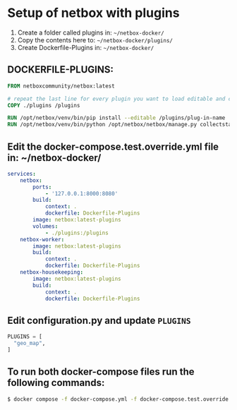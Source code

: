# Setup of netbox with plugins

1. Create a folder called plugins in: `~/netbox-docker/`
2. Copy the contents here to: `~/netbox-docker/plugins/`
3. Create Dockerfile-Plugins in: `~/netbox-docker/`

## DOCKERFILE-PLUGINS:

```dockerfile
FROM netboxcommunity/netbox:latest

# repeat the last line for every plugin you want to load editable and customize the path
COPY ./plugins /plugins

RUN /opt/netbox/venv/bin/pip install --editable /plugins/plug-in-name
RUN /opt/netbox/venv/bin/python /opt/netbox/netbox/manage.py collectstatic --no-input

```

## Edit the docker-compose.test.override.yml file in: ~/netbox-docker/

```yml
services:
    netbox:
        ports:
            - '127.0.0.1:8000:8080'
        build:
            context: .
            dockerfile: Dockerfile-Plugins
        image: netbox:latest-plugins
        volumes:
            - ./plugins:/plugins
    netbox-worker:
        image: netbox:latest-plugins
        build:
            context: .
            dockerfile: Dockerfile-Plugins
    netbox-housekeeping:
        image: netbox:latest-plugins
        build:
            context: .
            dockerfile: Dockerfile-Plugins
```

## Edit configuration.py and update `PLUGINS`

```python
PLUGINS = [
  "geo_map",
]
```

## To run both docker-compose files run the following commands:

```bash
$ docker compose -f docker-compose.yml -f docker-compose.test.override.yml up --build # (-d if you want to send it to the background)
```
